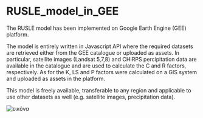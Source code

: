 # RUSLE_model_in_GEE

The RUSLE model has been implemented on Google Earth Engine (GEE) platform.

The model is entirely written in Javascript API where the required datasets are retrieved either from the GEE catalogue or uploaded as assets.
In particular, satellite images (Landsat 5,7,8) and CHIRPS percipitation data are available in the catalogue and are used to calculate the C and R factors, respectively. As for the K, LS and P factors were calculated on a GIS system and uploaded as assets in the platform. 

This model is freely available, transferable to any region and applicable to use other datasets as well (e.g. satellite images, precipitation data).

![εικόνα](https://user-images.githubusercontent.com/42702373/145778903-37f3b8e0-72d9-47ba-879c-39dbfd4ba1f9.png)
